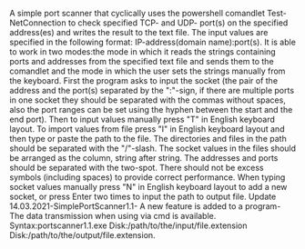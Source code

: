 A simple port scanner that cyclically uses the powershell comandlet Test-NetConnection to check specified TCP- and UDP- port(s) on the specified address(es) and writes the result to the text file. The input values are specified in the following format: IP-address(domain name):port(s). It is able to work in two modes:the mode in which it reads the strings containing ports and addresses from the specified text file and sends them to the comandlet and the mode in which the user sets the strings manually from the keyboard. First the program asks to input the socket (the pair of the address and the port(s) separated by the ":"-sign, if there are multiple ports in one socket they should be separated with the commas without spaces, also the port ranges can be set using the hyphen between the start and the end port). Then to input values manually press "T" in English keyboard layout. To import values from file press "I" in English keyboard layout and then type or paste the path to the file. The directories and files in the path should be separated with the "/"-slash. The socket values in the files should be arranged as the column, string after string. The addresses and ports should be separated with the two-spot. There should not be excess symbols (including spaces) to provide correct performance. When typing socket values manually press "N" in English keyboard layout to add a new socket, or press Enter two times to input the path to output file.
Update 14.03.2021-SimplePortScanner1.1- A new feature is added to a program- The data transmission when using via cmd is available. Syntax:portscanner1.1.exe Disk:/path/to/the/input/file.extension Disk:/path/to/the/output/file.extension.

